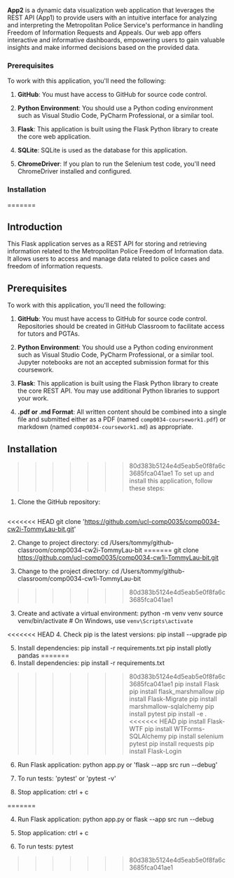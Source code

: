 **App2** is a dynamic data visualization web application that leverages the REST API (App1) to provide users with an intuitive interface for analyzing and interpreting the Metropolitan Police Service's performance in handling Freedom of Information Requests and Appeals. Our web app offers interactive and informative dashboards, empowering users to gain valuable insights and make informed decisions based on the provided data.


### Prerequisites
To work with this application, you'll need the following:

1. **GitHub**: You must have access to GitHub for source code control.

2. **Python Environment**: You should use a Python coding environment such as Visual Studio Code, PyCharm Professional, or a similar tool.

3. **Flask**: This application is built using the Flask Python library to create the core web application.

4. **SQLite**: SQLite is used as the database for this application.

5. **ChromeDriver**: If you plan to run the Selenium test code, you'll need ChromeDriver installed and configured.

### Installation
=======

## Introduction
This Flask application serves as a REST API for storing and retrieving information related to the Metropolitan Police Freedom of Information data. It allows users to access and manage data related to police cases and freedom of information requests.

## Prerequisites
To work with this application, you'll need the following:

1. **GitHub**: You must have access to GitHub for source code control. Repositories should be created in GitHub Classroom to facilitate access for tutors and PGTAs.

2. **Python Environment**: You should use a Python coding environment such as Visual Studio Code, PyCharm Professional, or a similar tool. Jupyter notebooks are not an accepted submission format for this coursework.

3. **Flask**: This application is built using the Flask Python library to create the core REST API. You may use additional Python libraries to support your work.

4. **.pdf or .md Format**: All written content should be combined into a single file and submitted either as a PDF (named `comp0034-coursework1.pdf`) or markdown (named `comp0034-coursework1.md`) as appropriate.

## Installation
>>>>>>> 80d383b5124e4d5eab5e0f8fa6c3685fca041ae1
To set up and install this application, follow these steps:

1. Clone the GitHub repository:
   ```shell
<<<<<<< HEAD
   git clone 'https://github.com/ucl-comp0035/comp0034-cw2i-TommyLau-bit.git'

2. Change to project directory:
   cd /Users/tommy/github-classroom/comp0034-cw2i-TommyLau-bit
=======
   git clone https://github.com/ucl-comp0035/comp0034-cw1i-TommyLau-bit.git

2. Change to the project directory:
    cd /Users/tommy/github-classroom/comp0034-cw1i-TommyLau-bit
>>>>>>> 80d383b5124e4d5eab5e0f8fa6c3685fca041ae1

3. Create and activate a virtual environment:
    python -m venv venv
    source venv/bin/activate  # On Windows, use `venv\Scripts\activate`

<<<<<<< HEAD
4. Check pip is the latest versions: pip install --upgrade pip

5. Install dependencies:
    pip install -r requirements.txt
    pip install plotly pandas
=======
4. Install dependencies:
    pip install -r requirements.txt
>>>>>>> 80d383b5124e4d5eab5e0f8fa6c3685fca041ae1
    pip install Flask
    pip install flask_marshmallow
    pip install Flask-Migrate
    pip install marshmallow-sqlalchemy
    pip install pytest
    pip install -e .
<<<<<<< HEAD
    pip install Flask-WTF
    pip install WTForms-SQLAlchemy
    pip install selenium pytest
    pip install requests
    pip install Flask-Login

6. Run Flask application:
    python app.py or 'flask --app src run --debug'

7. To run tests:
    'pytest' or 'pytest -v'

8. Stop application:
    ctrl + c




=======

4. Run Flask application:
    python app.py or flask --app src run --debug

5. Stop application:
    ctrl + c

6. To run tests:
    pytest
>>>>>>> 80d383b5124e4d5eab5e0f8fa6c3685fca041ae1

